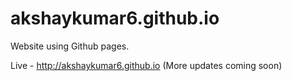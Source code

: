 akshaykumar6.github.io
======================

Website using Github pages.

Live - http://akshaykumar6.github.io (More updates coming soon)
